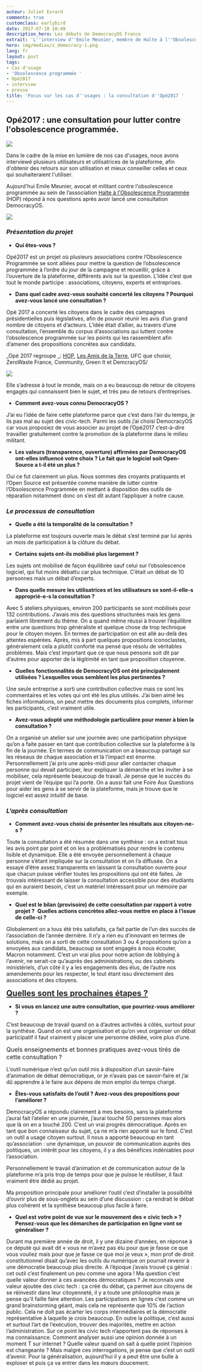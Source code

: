 ```yaml
---
auteur: Juliet Evrard
comments: true
customclass: earlybird
date: 2017-07-10 10:49
description_hero: Les débuts de DemocracyOS France
extrait: 'L''interview d''Emile Meunier, membre de Halte à l''Obsolescence Programmée '
hero: img/medias/z_democracy-1.png
lang: fr
layout: post
tags:
- Cas d'usage
- 'Obsolescence programmée '
- Opé2017
- interview
- presse
title: 'Focus sur les cas d''usages : la consultation d''Opé2017 '
---
```



## Opé2017 : une consultation pour lutter contre l'obsolescence programmée.

![](img/medias/OP%C3%A92017-1.png)

Dans le cadre de la mise en lumière de nos cas d'usages, nous avons interviewé plusieurs utilisateurs et utilisatrices de la plateforme, afin d'obtenir des retours sur son utilisation et mieux conseiller celles et ceux qui souhaiteraient l'utiliser.

Aujourd'hui Emile Meunier, avocat et militant contre l'obsolescence programmée au sein de l’association [Halte à l'Obsolescence Programmée](http://www.halteobsolescence.org/) (HOP) répond à nos questions après avoir lancé une consultation DemocracyOS.

![](img/medias/Emille.png)

### _**Présentation du projet**_

* **Qui êtes-vous ?**

Opé2017 est un projet où plusieurs associations contre l’Obsolescence Programmée se sont alliées pour mettre la question de l’obsolescence programmée à l’ordre du jour de la campagne et recueillir, grâce à l’ouverture de la plateforme, différents avis sur la question. L’idée c’est que tout le monde participe :  associations, citoyens, experts et entreprises.

* **Dans quel cadre avez-vous souhaité concerté les citoyens ? Pourquoi avez-vous lancé une consultation ?**

Opé 2017 a concerté les citoyens dans le cadre des campagnes présidentielles puis législatives, afin de pouvoir réunir les avis d’un grand nombre de citoyens et d’acteurs. L’idée était d’allier, au travers d’une consultation, l’ensemble du corpus d’associations qui luttent contre l’obsolescence programmée sur les points qui les rassemblent afin d’amener des propositions concrètes aux candidats.    

_Opé 2017 regroupe _: [HOP](http://www.halteobsolescence.org/), [Les Amis de la Terre](http://www.amisdelaterre.org/), UFC que choisir, ZeroWaste France, Community, Green It et DemcracyOS/

![](img/medias/acteurs.png)

Elle s’adresse à tout le monde, mais on a eu beaucoup de retour de citoyens engagés qui connaissent bien le sujet, et très peu de retours d’entreprises.

* **Comment avez-vous connu DemocracyOS ?**

J’ai eu l’idée de faire cette plateforme parce que c’est dans l’air du temps, je lis pas mal au sujet des civic-tech. Parmi les outils j’ai choisi DemocracyOS car vous proposiez de vous associer au projet de l’Opé2017 c’est-à-dire travailler gratuitement contre la promotion de la plateforme dans le milieu militant.

* **Les valeurs (transparence, ouverture) affirmées par DemocracyOS ont-elles influencé votre choix ? Le fait que le logiciel soit Open-Source a t-il été un plus ?**

Oui ce fut clairement un plus. Nous sommes des croyants pratiquants et l’Open Source est présentée comme manière de lutter contre l’Obsolescence Programmée en mettant à disposition des outils de réparation notamment donc on s’est dit autant l’appliquer à notre cause.

### _**Le processus de consultation**_

* **Quelle a été la temporalité de la consultation ?**

La plateforme est toujours ouverte mais le débat s’est terminé par lui après un mois de participation à la clôture du débat.

* **Certains sujets ont-ils mobilisé plus largement ?**

Les sujets ont mobilisé de façon équilibrée sauf celui sur l’obsolescence logiciel, qui fut moins débattu car plus technique. C’était un débat de 10 personnes mais un débat d’experts.

* **Dans quelle mesure les utilisatrices et les utilisateurs se sont-il-elle-s approprié-e-s la consultation ?**

Avec 5 ateliers physiques, environ 200 participants se sont mobilisés pour 132 contributions. J’avais mis des questions structurées mais les gens parlaient librement du thème. On a quand même réussi à trouver l’équilibre entre une questions trop généraliste et quelque chose de trop technique pour le citoyen moyen. En termes de participation on est allé au-delà des attentes espérées. Après, mis à part quelques propositions iconoclastes, généralement cela a plutôt conforté ma pensé que résolu de véritables problèmes. Mais c’est important que ce que nous pensons soit dit par d’autres pour apporter de la légitimité en tant que proposition citoyenne.

* **Quelles fonctionnalités de DemocracyOS ont été principalement utilisées ? Lesquelles vous semblent les plus pertinentes ?**

Une seule entreprise a sorti une contribution collective mais ce sont les commentaires et les votes qui ont été les plus utilisés. J’ai bien aimé les fiches informations, on peut mettre des documents plus complets, informer les participants, c’est vraiment utile.

* **Avez-vous adopté une méthodologie particulière pour mener à bien la consultation ?**

On a organisé un atelier sur une journée avec une participation physique qu’on a faite passer en tant que contribution collective sur la plateforme à la fin de la journée. En termes de communication on a beaucoup partagé sur les réseaux de chaque association et là l’impact est énorme. Personnellement j’ai pris une après-midi pour aller contacter chaque personne qui devait participer, leur expliquer la démarche et les inviter à se mobiliser, cela représente beaucoup de travail. Je pense que le succès du projet vient de l’équipe qui l’a porté. On a aussi fait une Foire Aux Questions pour aider les gens à se servir de la plateforme, mais je trouve que le logiciel est assez intuitif de base.

### **_L’après consultation_**

* **Comment avez-vous choisi de présenter les résultats aux citoyen-ne-s ?**

Toute la consultation a été résumée dans une synthèse : on a extrait tous les avis point par point et on les a problématisés pour rendre le contenu lisible et dynamique. Elle a été envoyée personnellement à chaque personne s’étant impliquée sur la consultation et on l’a diffusée. On a essayé d’être assez transparents en laissant la consultation ouverte pour que chacun puisse vérifier toutes les propositions qui ont été faites. Je trouvais intéressant de laisser la consultation accessible pour des étudiants qui en auraient besoin, c’est un matériel intéressant pour un mémoire par exemple.

* **Quel est le bilan (provisoire) de cette consultation par rapport à votre projet ?**  **Quelles actions concrètes allez-vous mettre en place à l’issue de celle-ci ?**

Globalement on a tous été très satisfaits, ça fait partie de l’un des succès de l’association de l’année dernière. Il n’y a rien eu d’innovant en termes de solutions, mais on a sorti de cette consultation 3 ou 4 propositions qu’on a envoyées aux candidats, beaucoup se sont engagés à nous écouter, Macron notamment. C’est un vrai plus pour notre action de lobbying à l’avenir, ne serait-ce qu’auprès des administrations, ou des cabinets ministériels, d’un côté il y a les engagements des élus, de l’autre nos amendements pour les respecter, le tout étant issu directement des associations et des citoyens.

<span style="color: rgb(40, 40, 40); font-size: 1.5em; word-spacing: 0.5px;"><b><u>Quelles sont les prochaines étapes ?</u></b></span>

* **Si vous en lancez une autre consultation, que pourriez-vous améliorer ?**

C’est beaucoup de travail quand on a d’autres activités à côtés, surtout pour la synthèse. Quand on est une organisation et qu’on veut organiser un débat participatif il faut vraiment y placer une personne dédiée, voire plus d’une.

<span style="font-size: 1rem;">Quels enseignements et bonnes pratiques avez-vous tirés de cette consultation ?</span>

L’outil numérique n’est qu’un outil mis à disposition d’un savoir-faire d’animation de débat démocratique, or je n’avais pas ce savoir-faire et j’ai dû apprendre à le faire aux dépens de mon emploi du temps chargé.

* **Êtes-vous satisfaits de l’outil ? Avez-vous des propositions pour l’améliorer ?**

DemocracyOS a répondu clairement à mes besoins, sans la plateforme j’aurai fait l’atelier en une journée, j’aurai touché 50 personnes max alors que là on en a touché 200.  C’est un vrai progrès démocratique. Après en tant que bon connaisseur du sujet, ça ne m’a rien apporté sur le fond. C’est un outil a usage citoyen surtout. Il nous a apporté beaucoup en tant qu’association : une dynamique, un pouvoir de communication auprès des politiques, un intérêt pour les citoyens, il y a des bénéfices indéniables pour l’association.

Personnellement le travail d’animation et de communication autour de la plateforme m’a pris trop de temps pour que je puisse le réutiliser, il faut vraiment être dédié au projet.

Ma proposition principale pour améliorer l‘outil c’est d’installer la possibilité d’ouvrir plus de sous-onglets au sein d’une discussion : ça rendrait le débat plus cohérent et la synthèse beaucoup plus facile à faire.

* **Quel est votre point de vue sur le mouvement des « civic tech » ? Pensez-vous que les démarches de participation en ligne vont se généraliser ?**

Durant ma première année de droit, il y une dizaine d’années, en réponse à ce député qui avait dit « vous ne m’avez pas élu pour que je fasse ce que vous vouliez mais pour que je fasse ce que moi je veux », mon prof de droit constitutionnel disait qu’avec les outils du numérique on pourrait revenir à une démocratie beaucoup plus directe. A l’époque j’avais trouvé ça génial : cet outil c’est finalement un peu comme une agora !
Ma question c’est quelle valeur donner à ces avancées démocratiques ? Je reconnais une valeur ajoutée des civic tech : ça créé du débat, ça permet aux citoyens de se réinvestir dans leur citoyenneté, il y a toute une philosophie mais je pense qu’il faille faire attention. Les participations en lignes c’est comme un grand brainstorming géant, mais cela ne représente que 10% de l’action public. Cela ne doit pas écarter les corps intermédiaires et la démocratie représentative à laquelle je crois beaucoup. En outre la politique, c’est aussi et surtout l’art de l’exécution, trouver des majorités, mettre en action l’administration. Sur ce point les civic tech n’apportent pas de réponses à ma connaissance. Comment analyser aussi une opinion donnée à un moment T sur internet ? Quelle valeur quand on sait à quelle point l’opinion est changeante ? Mais malgré ces interrogations, je pense que c’est un outil d’avenir. Pour la généralisation, aujourd’hui il y a peut être une bulle à exploser et puis ça va entrer dans les mœurs doucement.

